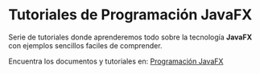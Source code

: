 # Tutoriales de Programación JavaFX

Serie de tutoriales donde aprenderemos todo sobre la tecnología **JavaFX** con ejemplos sencillos faciles de comprender.

Encuentra los documentos y tutoriales en: [Programación JavaFX](https://programacionjavafx.blogspot.com/)   
